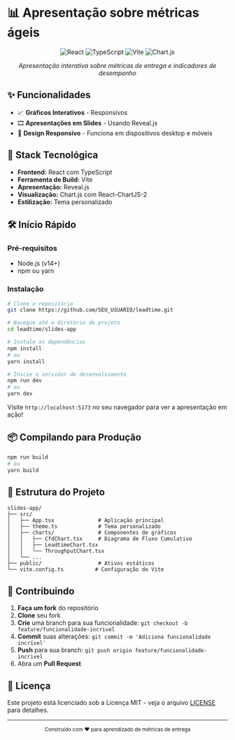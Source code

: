 # 📊 Apresentação sobre métricas ágeis 

<div align="center">

![React](https://img.shields.io/badge/React-18-61DAFB?logo=react)
![TypeScript](https://img.shields.io/badge/TypeScript-4-3178C6?logo=typescript)
![Vite](https://img.shields.io/badge/Vite-Latest-646CFF?logo=vite)
![Chart.js](https://img.shields.io/badge/Chart.js-4-FF6384?logo=chart.js)

*Apresentação interativa sobre métricas de entrega e indicadores de desempenho*

</div>

## ✨ Funcionalidades

- 📈 **Gráficos Interativos** - Responsivos
- 🎞️ **Apresentações em Slides** - Usando Reveal.js
- 📱 **Design Responsivo** - Funciona em dispositivos desktop e móveis

## 🚀 Stack Tecnológica

- **Frontend:** React com TypeScript
- **Ferramenta de Build:** Vite
- **Apresentação:** Reveal.js
- **Visualização:** Chart.js com React-ChartJS-2
- **Estilização:** Tema personalizado

## 🛠️ Início Rápido

### Pré-requisitos

- Node.js (v14+)
- npm ou yarn

### Instalação

```bash
# Clone o repositório
git clone https://github.com/SEU_USUARIO/leadtime.git

# Navegue até o diretório do projeto
cd leadtime/slides-app

# Instale as dependências
npm install
# ou
yarn install

# Inicie o servidor de desenvolvimento
npm run dev
# ou
yarn dev
```

Visite `http://localhost:5173` no seu navegador para ver a apresentação em ação!

## 📦 Compilando para Produção

```bash
npm run build
# ou
yarn build
```

## 📂 Estrutura do Projeto

```
slides-app/
├── src/
│   ├── App.tsx              # Aplicação principal
│   ├── theme.ts             # Tema personalizado
│   ├── charts/              # Componentes de gráficos
│   │   ├── CfdChart.tsx     # Diagrama de Fluxo Cumulativo
│   │   ├── LeadtimeChart.tsx
│   │   └── ThroughputChart.tsx
│   └── ...
├── public/                  # Ativos estáticos
└── vite.config.ts          # Configuração do Vite
```

## 🤝 Contribuindo

1. **Faça um fork** do repositório
2. **Clone** seu fork
3. **Crie** uma branch para sua funcionalidade: `git checkout -b feature/funcionalidade-incrivel`
4. **Commit** suas alterações: `git commit -m 'Adiciona funcionalidade incrível'`
5. **Push** para sua branch: `git push origin feature/funcionalidade-incrivel`
6. Abra um **Pull Request**

## 📝 Licença

Este projeto está licenciado sob a Licença MIT - veja o arquivo [LICENSE](LICENSE) para detalhes.

---

<div align="center">
  <sub>Construído com ❤️ para aprendizado de métricas de entrega</sub>
</div>